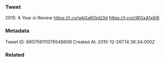 ### Tweet
2015: A Year in Review https://t.co/wkGa6OpQ3d https://t.co/cWGxA1x6i6

### Metadata
Tweet ID: 680759111076548608
Created At: 2015-12-26T14:36:34.000Z

### Related

